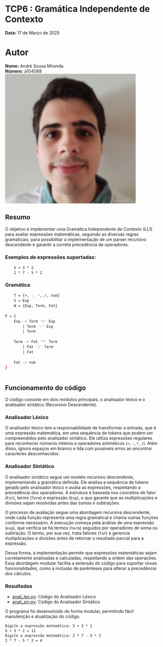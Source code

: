 # TCP6 : Gramática Independente de Contexto

**Data:** 17 de Março de 2025

# Autor
**Nome:** André Sousa Miranda  
**Número:** a104088  
![Foto](image/AndreMiranda.png)

## Resumo

O objetivo é implementar uma Gramática Independente de Contexto (LL1) para avaliar expressões matemáticas, seguindo as diversas regras gramaticais, para possibilitar a implementação de um parser recursivo descendente e garantir a correta precedência de operadores.

### Exemplos de expressões suportadas:

```
    5 + 3 * 2
    2 * 7 - 5 * 2
```

### Gramática

```bash
    T = {+, -, *, /, num}
    S = Exp
    N = {Exp, Term, Fat}

P = {
    Exp -> Term '+' Exp
        | Term '-' Exp
        | Term

    Term -> Fat '*' Term
        | Fat '/' Term
        | Fat

    Fat -> num
}
    
```
## Funcionamento do código

O código consiste em dois módulos principais, o analisador léxico e o analisador sintático (Recursivo Descendente).

### Analisador Léxico

O analisador léxico tem a responsabilidade de transformar a entrada, que é uma expressão matemática, em uma sequência de tokens que podem ser compreendidos pelo analisador sintático. Ele utiliza expressões regulares para reconhecer números inteiros e operadores aritméticos (`+`, `-`, `*`, `/`). Além disso, ignora espaços em branco e lida com possíveis erros ao encontrar caracteres desconhecidos.

### Analisador Sintático

O analisador sintático segue um modelo recursivo descendente, implementando a gramática definida. Ele analisa a sequência de tokens gerado pelo analisador léxico e avalia as expressões, respeitando a precedência dos operadores. A estrutura é baseada nos conceitos de fator (`Fat`), termo (`Term`) e expressão (`Exp`), o que garante que as multiplicações e divisões sejam resolvidas antes das somas e subtrações.

O processo de avaliação segue uma abordagem recursiva descendente, onde cada função representa uma regra gramatical e chama outras funções conforme necessário. A execução começa pela análise de uma expressão (`exp`), que verifica se há termos (`term`) seguidos por operadores de soma ou subtração. O termo, por sua vez, trata fatores (`fat`) e gerencia multiplicações e divisões antes de retornar o resultado parcial para a expressão.

Dessa forma, a implementação permite que expressões matemáticas sejam corretamente analisadas e calculadas, respeitando a ordem das operações. Essa abordagem modular facilita a extensão do código para suportar novas funcionalidades, como a inclusão de parênteses para alterar a precedência dos cálculos.


### Resultados

- [anali_lex.py](anali_lex.py): Código do Analisador Léxico
- [anali_sin.py](anali_sin.py): Código do Analisador Sintático

O programa foi desenvolvido de forma modular, permitindo fácil manutenção e atualização do código.

```
Digite a expressão matemática: 5 + 3 * 2
5 + 3 * 2 = 11
Digite a expressão matemática: 2 * 7 - 5 * 2
2 * 7 - 5 * 2 = 4
```